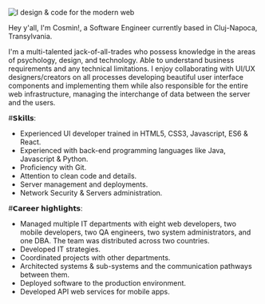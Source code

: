 ![I design & code for the modern web](https://github.com/cosmin-cojocar/cosmin-cojocar/blob/master/cover.gif)

Hey y'all, I'm Cosmin!, a Software Engineer currently based in Cluj-Napoca, Transylvania.

I'm a multi-talented jack-of-all-trades who possess knowledge in the areas of psychology, design, and technology. Able 
to understand business requirements and any technical limitations. I enjoy collaborating with UI/UX designers/creators 
on all processes developing beautiful user interface components and implementing them while also responsible for the 
entire web infrastructure, managing the interchange of data between the server and the users.

#𝗦𝗸𝗶𝗹𝗹𝘀:
- Experienced UI developer trained in HTML5, CSS3, Javascript, ES6 & React.
- Experienced with back-end programming languages like Java, Javascript & Python.
- Proficiency with Git.
- Attention to clean code and details.
- Server management and deployments.
- Network Security & Servers administration.

#𝗖𝗮𝗿𝗲𝗲𝗿 𝗵𝗶𝗴𝗵𝗹𝗶𝗴𝗵𝘁𝘀:
- Managed multiple IT departments with eight web developers, two mobile developers, two QA engineers, two system administrators, and one DBA. The team was distributed across two countries.
- Developed IT strategies.
- Coordinated projects with other departments.
- Architected systems & sub-systems and the communication pathways between them.
- Deployed software to the production environment.
- Developed API web services for mobile apps. 

<!--
**cosmin-cojocar/cosmin-cojocar** is a ✨ _special_ ✨ repository because its `README.md` (this file) appears on your GitHub profile.

Here are some ideas to get you started:

- 🔭 I’m currently working on ...
- 🌱 I’m currently learning ...
- 👯 I’m looking to collaborate on ...
- 🤔 I’m looking for help with ...
- 💬 Ask me about ...
- 📫 How to reach me: ...
- 😄 Pronouns: ...
- ⚡ Fun fact: ...
-->

